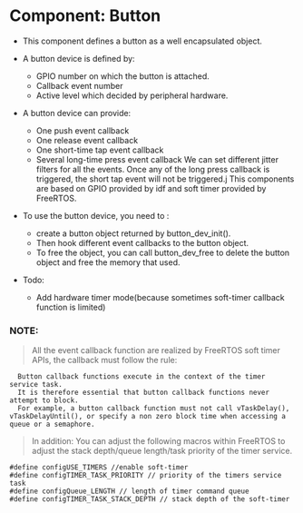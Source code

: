 # Component: Button

* This component defines a button as a well encapsulated object.
* A button device is defined by:
	* GPIO number on which the button is attached.
	* Callback event number
	* Active level which decided by peripheral hardware.
* A button device can provide:
    * One push event callback
    * One release event callback
    * One short-time tap event callback
    * Several long-time press event callback
    We can set different jitter filters for all the events.
    Once any of the long press callback is triggered, the short tap event will not be triggered.j
    This components are based on GPIO provided by idf and soft timer provided by FreeRTOS.
    
* To use the button device, you need to :
	* create a button object returned by button_dev_init().
	* Then hook different event callbacks to the button object.
	* To free the object, you can call button_dev_free to delete the button object and free the memory that used.
	
* Todo:
    * Add hardware timer mode(because sometimes soft-timer callback function is limited)
    
### NOTE:
> All the event callback function are realized by FreeRTOS soft timer APIs, the callback must follow the rule: 



```
  Button callback functions execute in the context of the timer service task.
  It is therefore essential that button callback functions never attempt to block.
  For example, a button callback function must not call vTaskDelay(), vTaskDelayUntil(), or specify a non zero block time when accessing a queue or a semaphore.
```

> In addition:
> You can adjust the following macros within FreeRTOS to adjust the stack depth/queue length/task priority of the timer service.


```
#define configUSE_TIMERS //enable soft-timer
#define configTIMER_TASK_PRIORITY // priority of the timers service task
#define configQueue_LENGTH // length of timer command queue
#define configTIMER_TASK_STACK_DEPTH // stack depth of the soft-timer
```
